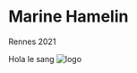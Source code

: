# Marine Hamelin
Rennes 2021

Hola le sang
![logo](https://intranet.univ-rennes2.fr/sites/default/files/resize/UHB/SERVICE-COMMUNICATION/logor2-noir-150x147.png)
